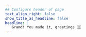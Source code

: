 ```yaml
---
## Configure header of page
text_align_right: false
show_title_as_headline: false
headline: |
   Grand! You made it, greetings 👋🏽
---
```


<!-- this is a subheadline -->


